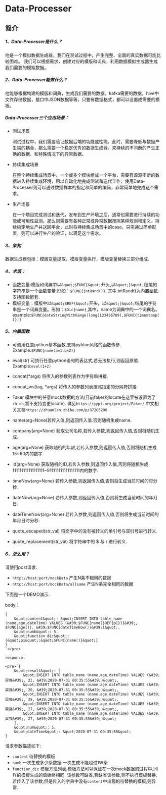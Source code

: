 # Data-Processer

## 简介

##### 1、Data-Processer是什么？

  他是一个模拟数据生成器。我们在测试过程中，产生完整、全面的真实数据可能比较困难。
  我们可以根据需求，创建对应的模版和词典，利用数据模拟生成器生成我们需要的模拟数据。

##### 2、Data-Processer能做什么？

  他能够根据构建的模版和词典，生成我们需要的数据。kafka需要的数据，hive中文件存储数据，接口中JSON数据等等，只要有数据格式，都可以设置成需要的模板。

##### Data-Processer三个应用场景：

*   测试场景

    测试过程中，我们需要验证数据后端的功能或性能，此时，需要降低与数据产生端的耦合，那么需要一个稳定优秀的数据生成器，来持续的不间断的产生正确的数据，和特殊情况下的异常数据。

*   持续集成场景

    在整个持续集成场景中，一个或多个模块组成一个平台，需要有源源不断的数据进入持续集成环境，用以自动化地完成测试和迭代工作，使用Data-Processer则可以通过数据样本的指定和简单的编码，非常简单地完成这个需求。

*   生产场景

    在一个项目完成测试和迭代，发布到生产环境之后，通常也需要进行持续的功能或可用性监测，那么则需要有各种正常或异常数据按照某种规则和定义，持续稳定地生产并送回平台，此时将持续集成场景中的case，只需通过简单配置，则可以进行生产的验证，以满足这个需求。

##### 3、架构

  数据生成器包括：模版变量提取，模版变量执行，模版变量替换三部分组成.

##### 4、术语：

*   函数变量:模版和词典中以`&quot;$FUNC{&quot;`开头,以`&quot;}&quot;`结尾的字符串是一个函数变量.形如：`$FUNC{intRand()}`. 其中,intRand()为内置函数. 支持函数嵌套.
*   模板变量：模版中以`&quot;$REF{&quot;`开头，以`&quot;}&quot;`结尾的字符串是一个词典变量。形如：`$Dic{name}`,其中，name为词典中的一个词典名。
 example:`$FUNC{dateStringWithRange(long(123456789),$FUNC{timestamp()})}`

##### 5、内置函数

*   可调用任意python基本函数,支持pyhton风格的函数传参.
Example:`$FUNC{name(a=1,b=2)}`

*   eval(str)
可执行任意python语句的表达式,若无法执行,则返回原值.
Example:`eval(1+2)`

*   concat(*args)
将传入的参数列表作为字符串拼接.

*   concat_ws(tag, *args)
将传入的参数列表按照指定的分隔符拼接.

*   Faker 模块中的任意mock数据的方法(目前faker的locate在这里被设置为了`zh-ch`,暂不支持变更locate).
详见`https://pypi.org/project/Faker/`
中文相关文档`https://zhuanlan.zhihu.com/p/87203290`

*   name(arg=None)若传入值,则返回传入值.否则随机生成name.

*   company(arg=None)
获取公司名称,若传入参数,则返回传入值,否则将随机生成.

*   age(arg=None)
获取随机的年龄,若传入参数,则返回传入值,否则将随机生成15~60内的数字.

*   Id(arg=None)
获取随机的ID,若传入参数,则返回传入值,否则将随机生成111111111111111111~911111111111111111内的数字.

*   timeNow(arg=None)
若传入参数,则返回传入值,否则将生成当前时间的时分秒.

*   dateNow(arg=None)
若传入参数,则返回传入值,否则将生成当前时间的年月日.

*   dateTimeNow(arg=None)
若传入参数,则返回传入值,否则将生成当前时间的年月日时分秒.  

*   quote_escaped(str_val)
将文字中的没有被转义的单引号与双引号进行转义.  

*   quote_replacement(str_val)
将字符串中的 $ 与 \ 进行转义.

##### 6、怎么用？

请使用post请求:  
- `http://host:port/mockData`  产生N条不相同的数据
- `http://host:port/mockData/allsame`  产生N条完全相同的数据

下面是一个DEMO演示.  

body：

    {
        &quot;content&quot;: &quot;INSERT INTO table_name (name,age,dateTime) VALUES (&#39;$FUNC{name($REF{p1})}&#39;, $FUNC{age()}, &#39;$FUNC{dateTimeNow()}&#39;)&quot;,
        &quot;numb&quot;: 5,
        &quot;function_dic&quot;:{&quot;p1&quot;:&quot;$FUNC{name()}&quot;}
    }
    `</pre>

    response:

    <pre>`{
        &quot;result&quot;: [
            &quot;INSERT INTO table_name (name,age,dateTime) VALUES (&#39;梁强&#39;, 23, &#39;2020-07-31 00:35:55&#39;)&quot;,
            &quot;INSERT INTO table_name (name,age,dateTime) VALUES (&#39;梁强&#39;, 20, &#39;2020-07-31 00:35:55&#39;)&quot;,
            &quot;INSERT INTO table_name (name,age,dateTime) VALUES (&#39;梁强&#39;, 39, &#39;2020-07-31 00:35:55&#39;)&quot;,
            &quot;INSERT INTO table_name (name,age,dateTime) VALUES (&#39;梁强&#39;, 27, &#39;2020-07-31 00:35:55&#39;)&quot;,
            &quot;INSERT INTO table_name (name,age,dateTime) VALUES (&#39;梁强&#39;, 27, &#39;2020-07-31 00:35:55&#39;)&quot;
        ],
        &quot;num&quot;: 5,
        &quot;dateTime&quot;: &quot;2020-07-31 00:35:55&quot;
    }

请求参数描述如下:  

*   `content` 待替换的模板
*   `numb` 一次生成多少条数据,一次生成不能超过1W条
*   `function_dic` 模板方法列表,模板方法可以保证在一次mock数据的过程中,同样的模板生成的值始终相同.
 该参数可缺省,若缺省该参数,则不执行模板替换.若传入了该参数,但是传入的字典中没有`content`中出现的待替换的模板,则异常.